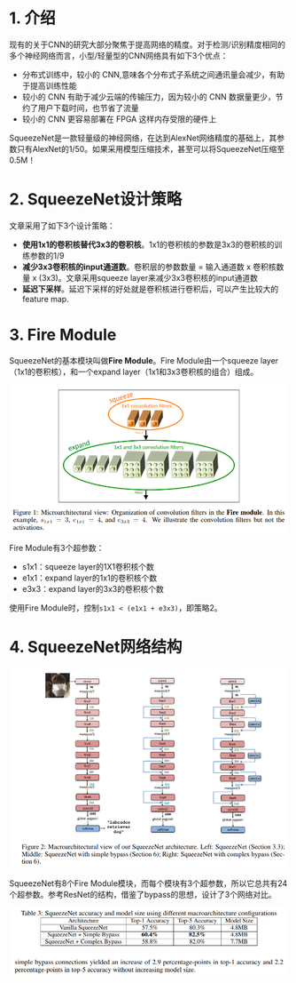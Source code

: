 # 1. 介绍
现有的关于CNN的研究大部分聚焦于提高网络的精度。对于检测/识别精度相同的多个神经网络而言，小型/轻量型的CNN网络具有如下3个优点：
- 分布式训练中，较小的 CNN,意味各个分布式子系统之间通讯量会减少，有助于提高训练性能
- 较小的 CNN 有助于减少云端的传输压力，因为较小的 CNN 数据量更少，节约了用户下载时间，也节省了流量
- 较小的 CNN 更容易部署在 FPGA 这样内存受限的硬件上  

SqueezeNet是一款轻量级的神经网络，在达到AlexNet网络精度的基础上，其参数只有AlexNet的1/50。如果采用模型压缩技术，甚至可以将SqueezeNet压缩至0.5M！

# 2. SqueezeNet设计策略
文章采用了如下3个设计策略：
- **使用1x1的卷积核替代3x3的卷积核**。1x1的卷积核的参数是3x3的卷积核的训练参数的1/9
- **减少3x3卷积核的input通道数**。卷积层的参数数量 = 输入通道数 x 卷积核数量 x (3x3)。文章采用squeeze layer来减少3x3卷积核的input通道数
- **延迟下采样**。延迟下采样的好处就是卷积核进行卷积后，可以产生比较大的feature map.

# 3. Fire Module  
SqueezeNet的基本模块叫做**Fire Module**。Fire Module由一个squeeze layer（1x1的卷积核），和一个expand layer（1x1和3x3卷积核的组合）组成。

![Fire Module](./Picture/FireModule.png)

Fire Module有3个超参数：
- s1x1：squeeze layer的1X1卷积核个数
- e1x1：expand layer的1x1的卷积核个数
- e3x3：expand layer的3x3的卷积核个数

使用Fire Module时，控制```s1x1 < (e1x1 + e3x3)```，即策略2。

# 4. SqueezeNet网络结构
![SqueezeNet网络结构](./Picture/SqueezeNet%E7%BD%91%E7%BB%9C%E7%BB%93%E6%9E%84.png)  

SqueezeNet有8个Fire Module模块，而每个模块有3个超参数，所以它总共有24个超参数。参考ResNet的结构，借鉴了bypass的思想，设计了3个网络对比。

![](./Picture/3%E4%B8%AA%E7%BD%91%E7%BB%9C%E5%AF%B9%E6%AF%94.png)